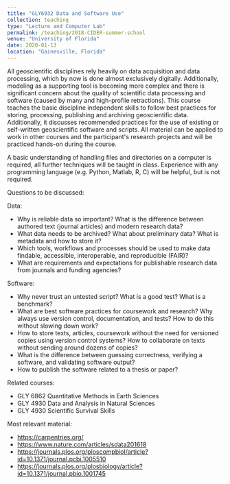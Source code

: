 ```yaml
---
title: "GLY6932 Data and Software Use"
collection: teaching
type: "Lecture and Computer Lab"
permalink: /teaching/2018-CIDER-summer-school
venue: "University of Florida"
date: 2020-01-13
location: "Gainesville, Florida"
---
```


All geoscientific disciplines rely heavily on data acquisition and data processing, which by now is done almost exclusively digitally. Additionally, modeling as a supporting tool is becoming more complex and there is significant concern about the quality of scientific data processing and software (caused by many and high-profile retractions). This course teaches the basic discipline independent skills to follow best practices for storing, processing, publishing and archiving geoscientific data. Additionally, it discusses recommended practices for the use of existing or self-written geoscientific software and scripts. All material can be applied to work in other courses and the participant's research projects and will be practiced hands-on during the course. 

A basic understanding of handling files and directories on a computer is required, all further techniques will be taught in class. Experience with any programming language (e.g. Python, Matlab, R, C) will be helpful, but is not required.

Questions to be discussed:

Data:
- Why is reliable data so important? What is the difference between authored text (journal articles) and modern research data?
- What data needs to be archived? What about preliminary data? What is metadata and how to store it?
- Which tools, workflows and processes should be used to make data findable, accessible, interoperable, and reproducible (FAIR)?
- What are requirements and expectations for publishable research data from journals and funding agencies?

Software:

- Why never trust an untested script? What is a good test? What is a benchmark?
- What are best software practices for coursework and research? Why always use version control, documentation, and tests? How to do this without slowing down work?
- How to store texts, articles, coursework without the need for versioned copies using version control systems? How to collaborate on texts without sending around dozens of copies?
- What is the difference between guessing correctness, verifying a software, and validating software output?
- How to publish the software related to a thesis or paper?

Related courses:

- GLY 6862 Quantitative Methods in Earth Sciences
- GLY 4930 Data and Analysis in Natural Sciences
- GLY 4930 Scientific Survival Skills

Most relevant material:

- https://carpentries.org/
- https://www.nature.com/articles/sdata201618
- https://journals.plos.org/ploscompbiol/article?id=10.1371/journal.pcbi.1005510
- https://journals.plos.org/plosbiology/article?id=10.1371/journal.pbio.1001745 
